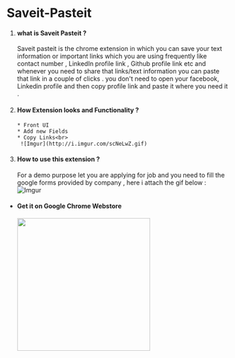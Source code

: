 # Saveit-Pasteit 

1. #### what is Saveit Pasteit ? <br>
   Saveit pasteit is the chrome extension in which you can save your text information or important links which you are using  frequently 
   like contact number , LinkedIn profile link , Github profile link etc and whenever you need to share that links/text 
   information you can paste that link in a couple of clicks . you don't need to open your facebook, Linkedin profile and then 
   copy profile link and paste it where you need it .
   
2. #### How Extension looks and Functionality ? <br>
       * Front UI            
       * Add new Fields
       * Copy Links<br>
        ![Imgur](http://i.imgur.com/scNeLwZ.gif)

3. #### How to use this extension ? <br>
   For a demo purpose let you are applying for job and you need to fill the google forms provided by company , here i attach 
   the gif below :<br>
        ![Imgur](http://i.imgur.com/W1WViNz.gif)


* #### Get it on Google Chrome Webstore 

    <a href="https://chrome.google.com/webstore/detail/saveit-pasteit/oifdhhjpmpiepenhapgbdpcakcbflekj"><img src='http://i.imgur.com/ydfpGPS.jpg' width='300'/></a>
